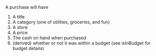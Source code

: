



  A purchase will have 
   1. A title 
  2. A category (one of utilities, groceries, and fun)
  3. A store
   4. A price 
  5. The cash on hand when purchased
  6. (derived) whether or not it  was within a budget (see isInBudget for budget details)

